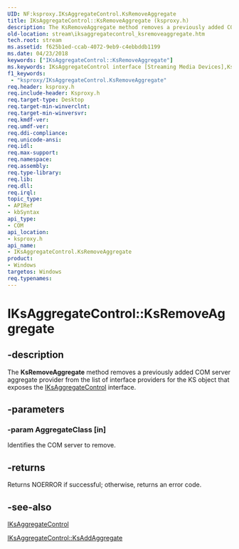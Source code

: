 ```yaml
---
UID: NF:ksproxy.IKsAggregateControl.KsRemoveAggregate
title: IKsAggregateControl::KsRemoveAggregate (ksproxy.h)
description: The KsRemoveAggregate method removes a previously added COM server aggregate provider from the list of interface providers for the KS object that exposes the IKsAggregateControl interface.
old-location: stream\iksaggregatecontrol_ksremoveaggregate.htm
tech.root: stream
ms.assetid: f625b1ed-ccab-4072-9eb9-c4ebbddb1199
ms.date: 04/23/2018
keywords: ["IKsAggregateControl::KsRemoveAggregate"]
ms.keywords: IKsAggregateControl interface [Streaming Media Devices],KsRemoveAggregate method, IKsAggregateControl.KsRemoveAggregate, IKsAggregateControl::KsRemoveAggregate, KsRemoveAggregate, KsRemoveAggregate method [Streaming Media Devices], KsRemoveAggregate method [Streaming Media Devices],IKsAggregateControl interface, ksproxy/IKsAggregateControl::KsRemoveAggregate, ksproxy_8498ef2d-5e1e-4f04-b311-2552bd713032.xml, stream.iksaggregatecontrol_ksremoveaggregate
f1_keywords:
 - "ksproxy/IKsAggregateControl.KsRemoveAggregate"
req.header: ksproxy.h
req.include-header: Ksproxy.h
req.target-type: Desktop
req.target-min-winverclnt: 
req.target-min-winversvr: 
req.kmdf-ver: 
req.umdf-ver: 
req.ddi-compliance: 
req.unicode-ansi: 
req.idl: 
req.max-support: 
req.namespace: 
req.assembly: 
req.type-library: 
req.lib: 
req.dll: 
req.irql: 
topic_type:
- APIRef
- kbSyntax
api_type:
- COM
api_location:
- ksproxy.h
api_name:
- IKsAggregateControl.KsRemoveAggregate
product:
- Windows
targetos: Windows
req.typenames: 
---
```


# IKsAggregateControl::KsRemoveAggregate


## -description


The <b>KsRemoveAggregate</b> method removes a previously added COM server aggregate provider from the list of interface providers for the KS object that exposes the <a href="https://docs.microsoft.com/windows-hardware/drivers/ddi/ksproxy/nn-ksproxy-iksaggregatecontrol">IKsAggregateControl</a> interface.


## -parameters




### -param AggregateClass [in]

Identifies the COM server to remove.


## -returns



Returns NOERROR if successful; otherwise, returns an error code.




## -see-also




<a href="https://docs.microsoft.com/windows-hardware/drivers/ddi/ksproxy/nn-ksproxy-iksaggregatecontrol">IKsAggregateControl</a>



<a href="https://docs.microsoft.com/windows-hardware/drivers/ddi/ksproxy/nf-ksproxy-iksaggregatecontrol-ksaddaggregate">IKsAggregateControl::KsAddAggregate</a>
 

 

